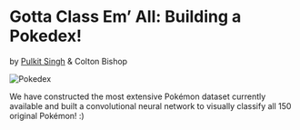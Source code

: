 # Gotta Class Em’ All: Building a Pokedex!

by [Pulkit Singh](https://github.com/pulkitsingh?tab=repositories) & Colton Bishop

![Pokedex](/Pokedex_code/jiggly.png=150x150)


We have constructed the most extensive Pokémon dataset currently available and built a convolutional neural network to visually classify all 150 original Pokémon! :)
